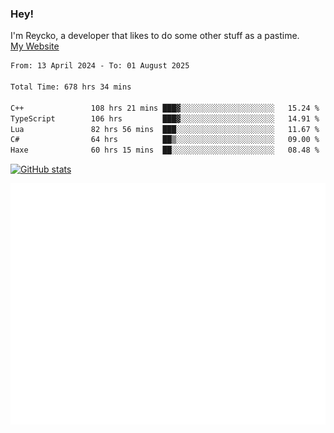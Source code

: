 ### Hey!
I'm Reycko, a developer that likes to do some other stuff as a pastime.  
[My Website](https://reycko.root.sx)

<!--START_SECTION:wakasection-->

```txt
From: 13 April 2024 - To: 01 August 2025

Total Time: 678 hrs 34 mins

C++               108 hrs 21 mins ███▓░░░░░░░░░░░░░░░░░░░░░   15.24 %
TypeScript        106 hrs         ███▓░░░░░░░░░░░░░░░░░░░░░   14.91 %
Lua               82 hrs 56 mins  ███░░░░░░░░░░░░░░░░░░░░░░   11.67 %
C#                64 hrs          ██▒░░░░░░░░░░░░░░░░░░░░░░   09.00 %
Haxe              60 hrs 15 mins  ██░░░░░░░░░░░░░░░░░░░░░░░   08.48 %
```

<!--END_SECTION:wakasection-->

[![GitHub stats](https://github-readme-stats.vercel.app/api?username=Reycko&show_icons=true&theme=dark&hide_title=true&count_private=true)](https://github.com/anuraghazra/github-readme-stats)

![Metrics](/github-metrics.svg)
